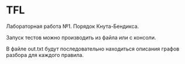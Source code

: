 # TFL

Лабораторная работа №1. Порядок Кнута-Бендикса.

Запуск тестов можно производить из файла или с консоли.

В файле out.txt будут последовательно находиться описания графов разбора для каждого правила. 

